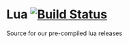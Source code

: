 # Lua [![Build Status](https://travis-ci.org/CodeAlkemy/Lua.svg?branch=master)](https://travis-ci.org/CodeAlkemy/Lua)
Source for our pre-compiled lua releases
